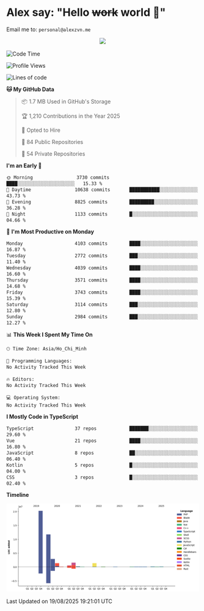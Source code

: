 # Alex say: "Hello ~~work~~ world 🐾"
Email me to: `personal@alexzvn.me`


<p align=center>
  <a href="https://skillicons.dev">
    <img src="https://skillicons.dev/icons?i=ts,js,php,nodejs,bun,vue,nuxt,react,svelte,tauri,laravel,rust,mongodb,docker,electron,redis,rabbitmq,tailwind,git,cloudflare,elysia,mysql,nginx,rollupjs,sentry,ubuntu,yarn,html,css,vite" />
  </a>
</p>

<!--START_SECTION:waka-->
![Code Time](http://img.shields.io/badge/Code%20Time-1%2C066%20hrs%2055%20mins-blue)

![Profile Views](http://img.shields.io/badge/Profile%20Views-0-blue)

![Lines of code](https://img.shields.io/badge/From%20Hello%20World%20I%27ve%20Written-40.8%20million%20lines%20of%20code-blue)

**🐱 My GitHub Data** 

> 📦 1.7 MB Used in GitHub's Storage 
 > 
> 🏆 1,210 Contributions in the Year 2025
 > 
> 💼 Opted to Hire
 > 
> 📜 84 Public Repositories 
 > 
> 🔑 54 Private Repositories 
 > 
**I'm an Early 🐤** 

```text
🌞 Morning                3730 commits        ████░░░░░░░░░░░░░░░░░░░░░   15.33 % 
🌆 Daytime                10638 commits       ███████████░░░░░░░░░░░░░░   43.73 % 
🌃 Evening                8825 commits        █████████░░░░░░░░░░░░░░░░   36.28 % 
🌙 Night                  1133 commits        █░░░░░░░░░░░░░░░░░░░░░░░░   04.66 % 
```
📅 **I'm Most Productive on Monday** 

```text
Monday                   4103 commits        ████░░░░░░░░░░░░░░░░░░░░░   16.87 % 
Tuesday                  2772 commits        ███░░░░░░░░░░░░░░░░░░░░░░   11.40 % 
Wednesday                4039 commits        ████░░░░░░░░░░░░░░░░░░░░░   16.60 % 
Thursday                 3571 commits        ████░░░░░░░░░░░░░░░░░░░░░   14.68 % 
Friday                   3743 commits        ████░░░░░░░░░░░░░░░░░░░░░   15.39 % 
Saturday                 3114 commits        ███░░░░░░░░░░░░░░░░░░░░░░   12.80 % 
Sunday                   2984 commits        ███░░░░░░░░░░░░░░░░░░░░░░   12.27 % 
```


📊 **This Week I Spent My Time On** 

```text
🕑︎ Time Zone: Asia/Ho_Chi_Minh

💬 Programming Languages: 
No Activity Tracked This Week

🔥 Editors: 
No Activity Tracked This Week

💻 Operating System: 
No Activity Tracked This Week
```

**I Mostly Code in TypeScript** 

```text
TypeScript               37 repos            ███████░░░░░░░░░░░░░░░░░░   29.60 % 
Vue                      21 repos            ████░░░░░░░░░░░░░░░░░░░░░   16.80 % 
JavaScript               8 repos             ██░░░░░░░░░░░░░░░░░░░░░░░   06.40 % 
Kotlin                   5 repos             █░░░░░░░░░░░░░░░░░░░░░░░░   04.00 % 
CSS                      3 repos             █░░░░░░░░░░░░░░░░░░░░░░░░   02.40 % 
```



**Timeline**

![Lines of Code chart](https://raw.githubusercontent.com/alexzvn/alexzvn/main/assets/bar_graph.png)


 Last Updated on 19/08/2025 19:21:01 UTC
<!--END_SECTION:waka-->
